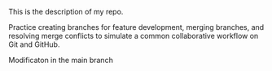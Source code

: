 This is the description of my repo.

Practice creating branches for feature development, merging branches, and resolving merge conflicts to simulate a common collaborative workflow on Git and GitHub.

Modificaton in the main branch
